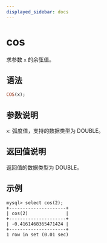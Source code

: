```yaml
---
displayed_sidebar: docs
---
```


# cos



求参数 `x` 的余弦值。

## 语法

```Haskell
COS(x);
```

## 参数说明

`x`: 弧度值，支持的数据类型为 DOUBLE。

## 返回值说明

返回值的数据类型为 DOUBLE。

## 示例

```Plain Text
mysql> select cos(2);
+---------------------+
| cos(2)              |
+---------------------+
| -0.4161468365471424 |
+---------------------+
1 row in set (0.01 sec)
```
